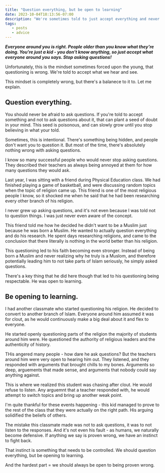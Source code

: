 ```yaml
---
title: "Question everything, but be open to learning"
date: 2023-10-04T18:13:56-07:00
description: "We're sometimes told to just accept everything and never question. Here's why that's the wrong mindset."
tags:
   - posts
   - advice
---
```


***Everyone around you is right. People older than you know what they're doing. You're just a kid - you don't know anything, so just accept what everyone around you says. Stop asking questions!***

Unfortunately, this is the mindset sometimes forced upon the young, that questioning is wrong. We're told to accept what we hear and see.

This mindset is completely wrong, but there's a balanece to it to. Let me explain.

## Question everything.
You should never be afraid to ask questions. If you're told to accept something and not to ask questions about it, that can plant a seed of doubt in your mind. This seed is poisonous, and can slowly grow until you stop believing in what your told.

Sometimes, this is intentional. There's something being hidden, and people don't want you to question it. But most of the time, there's absolutely nothing wrong with asking questions.

I know so many successful people who would never stop asking questions. They described their teachers as always being annoyed at them for how many questions they would ask.

Last year, I was sitting with a friend during Physical Education class. We had finished playing a game of basketball, and were discussing random topics when the topic of religion came up. This friend is one of the most religious people I know, so it shocked me when he said that he had been researching every other branch of his religion.

I never grew up asking questions, and it's not even because I was told not to question things. I was just never even aware of the concept.

This friend told me how he decided he didn't want to be a Muslim just because he was born a Muslim. He wanted to actually question everything and do his research. He spent days researching religions, and came to the conclusion that there literally is nothing in the world better than his religion.

This questioning led to his faith becoming even stronger. Instead of being born a Muslim and never realizing why he truly is a Muslom, and therefore potentially leading him to not take parts of Islam seriously, he simply asked questions.

There's a key thing that he did here though that led to his questioning being respectable. He was open to learning.

## Be opening to learning.
I had another classmate who started questioning his religion. He decided to convert to another branch of Islam. Everyone around him assumed it was for clout, as he would continuously make a big deal about it and flex to everyone.

He started openly questioning parts of the religion the majority of students around him were. He questioned the authority of religious leaders and the authenticity of history.

THis angered many people - how dare he ask questions? But the teachers around him were very open to hearing him out. They listened, and they responded with arguments that brought chills to my bones. Arguments so deep, arguements that made sense, and arguments that nobody could say anything against.

This is where we realized this student was chasing after clout. He would refuse to listen. Any arguemnt that a teacher responded with, he would attempt to switch topics and bring up another weak point.

I'm quite thankful for these events happening - this kid managed to prove to the rest of the class that they were actually on the right path. His arguing solidified the beliefs of others.

The mistake this classmate made was not to ask questions, it was to not listen to the responses. And it's not even his fault - as humans, we naturally become defensive. If anything we say is proven wrong, we have an instinct to fight back.

That instinct is something that needs to be controlled. We should question everything, but be opening to learning.

And the hardest part = we should always be open to being proven wrong.